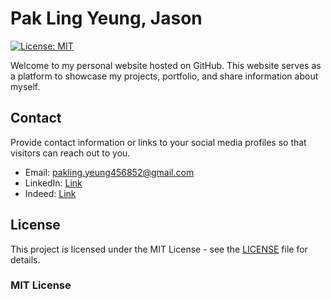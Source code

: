 # Pak Ling Yeung, Jason

[![License: MIT](https://img.shields.io/badge/License-MIT-yellow.svg)](https://opensource.org/licenses/MIT)

Welcome to my personal website hosted on GitHub. This website serves as a platform to showcase my projects, portfolio, and share information about myself.

## Contact
Provide contact information or links to your social media profiles so that visitors can reach out to you.

- Email: pakling.yeung456852@gmail.com
- LinkedIn: [Link](https://www.linkedin.com/in/jasonyeungpakling/)
- Indeed: [Link](https://profile.indeed.com/p/jasony-1vr81m9)

## License

This project is licensed under the MIT License - see the [LICENSE](LICENSE) file for details.

### MIT License

